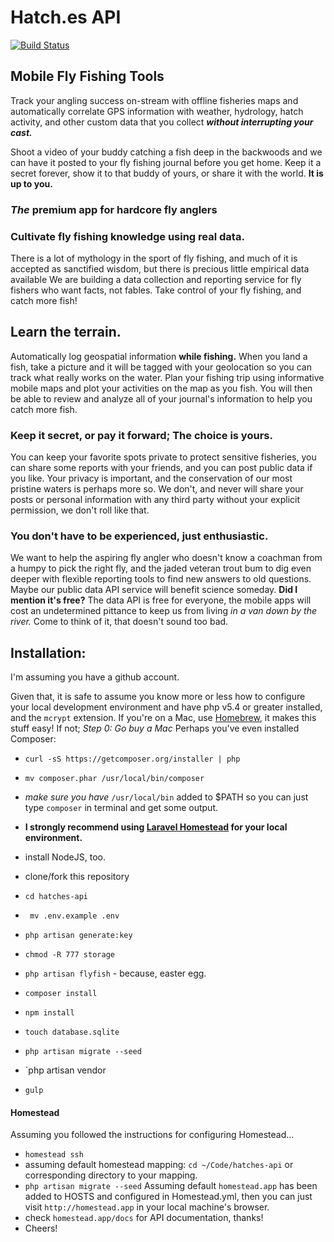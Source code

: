 # Hatch.es API
[![Build Status](https://travis-ci.org/defenestrator/hatches-api.svg?branch=master)](https://travis-ci.org/defenestrator/hatches-api)
## Mobile Fly Fishing Tools

 Track your angling success on-stream with offline fisheries maps and
automatically correlate GPS information with weather, hydrology, hatch activity, and other custom data that you collect
_**without interrupting your cast.**_

Shoot a video of your buddy catching a fish deep in the backwoods and we can have it posted to your fly fishing journal
before you get home. Keep it a secret forever, show it to that buddy of yours, or share it with the world. **It is up to you.**

### _The_ premium app for hardcore fly anglers

### Cultivate fly fishing knowledge using real data.

There is a lot of mythology in the sport of fly fishing, and much of it is accepted as sanctified wisdom, but there is precious little
empirical data available We are building a data collection and reporting service for fly fishers who want facts, not fables. Take
control of your fly fishing, and catch more fish!

## Learn the terrain.

Automatically log geospatial information **while fishing.** When you land a fish, take a picture and it will be
tagged with your geolocation so you can track what really works on the water. Plan your fishing trip using informative mobile
maps and plot your activities on the map as you fish. You will then be able to review and analyze all of your journal's
information to help you catch more fish.

### Keep it secret, or pay it forward; The choice is yours.

You can keep your favorite spots private to protect sensitive fisheries, you can share some reports with your friends, and you
can post public data
if you like. Your privacy is important, and the conservation of our most pristine waters is perhaps more so. We don't, and never
will share your posts or personal information with any third party without your explicit permission, we don't roll like that.

### You don't have to be experienced, just enthusiastic.

We want to help the aspiring fly angler who doesn't know a coachman from a humpy to pick the right fly, and the jaded veteran
trout bum to dig even deeper with flexible reporting tools to find new answers to old questions. Maybe our public data
API service will benefit science someday. **Did I mention it's free?** The data API is free for everyone, the mobile apps will cost an
undetermined pittance to keep us from living _in a van down by the river._ Come to think of it, that doesn't sound too bad.

## Installation:
I'm assuming you have a github account.

Given that, it is safe to assume you know more or less how to configure your local development environment and have php 
v5.4 or greater installed, and the `mcrypt` extension. If you're on a Mac, use [Homebrew](http://brew.sh/), 
it makes this stuff easy! If not; *Step 0: Go buy a Mac* 
Perhaps you've even installed Composer:
- `curl -sS https://getcomposer.org/installer | php`
- `mv composer.phar /usr/local/bin/composer`
- *make sure you have* `/usr/local/bin` added to $PATH so you can just type `composer` in terminal and get some output.
- **I strongly recommend using [Laravel Homestead](http://laravel.com/docs/5.0/homestead) for your local environment.**
- install NodeJS, too.

- clone/fork this repository
- `cd hatches-api`
- ` mv .env.example .env`
- `php artisan generate:key`
- `chmod -R 777 storage`
- `php artisan flyfish` - because, easter egg.
- `composer install`
- `npm install`
- `touch database.sqlite`
- `php artisan migrate --seed`
- `php artisan vendor
- `gulp`

#### Homestead
Assuming you followed the instructions for configuring Homestead...
- `homestead ssh`
- assuming default homestead mapping: `cd ~/Code/hatches-api` or corresponding directory to your mapping.
- `php artisan migrate --seed`
Assuming default `homestead.app` has been added to HOSTS and configured in Homestead.yml, 
then you can just visit `http://homestead.app` in your local machine's browser.
 - check `homestead.app/docs` for API documentation, thanks!
 - Cheers!







